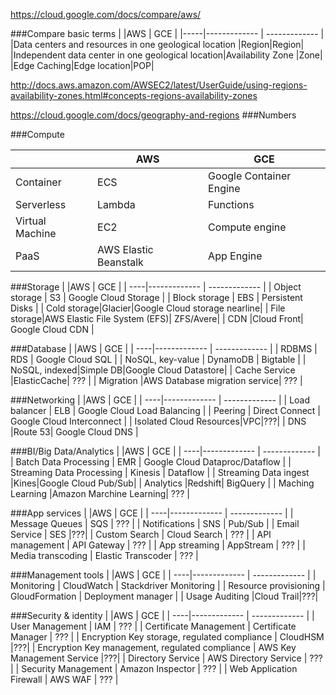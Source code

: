 https://cloud.google.com/docs/compare/aws/


###Compare basic terms
| |AWS  | GCE |
|-----|------------- | ------------- |
|Data centers and resources in one geological location |Region|Region|
|Independent data center in one geological location|Availability Zone	|Zone|
|Edge Caching|Edge location|POP|

http://docs.aws.amazon.com/AWSEC2/latest/UserGuide/using-regions-availability-zones.html#concepts-regions-availability-zones

https://cloud.google.com/docs/geography-and-regions
###Numbers



###Compute

| |AWS  | GCE |
| ----|------------- | ------------- |
| Container | ECS | Google Container Engine  |
| Serverless | Lambda  | Functions |
| Virtual Machine|EC2|Compute engine|
| PaaS|AWS Elastic Beanstalk| App Engine|

###Storage
| |AWS  | GCE |
| ----|------------- | ------------- |
| Object storage | S3 | Google Cloud Storage  |
| Block storage | EBS  | Persistent Disks |
| Cold storage|Glacier|Google Cloud storage nearline|
| File storage|AWS Elastic File System (EFS)| ZFS/Avere|
| CDN |Cloud Front| Google Cloud CDN |


###Database
| |AWS  | GCE |
| ----|------------- | ------------- |
| RDBMS | RDS | Google Cloud SQL  |
| NoSQL, key-value | DynamoDB  | Bigtable |
| NoSQL, indexed|Simple DB|Google Cloud Datastore|
| Cache Service |ElasticCache| ??? |
| Migration |AWS Database migration service| ??? |

###Networking
| |AWS  | GCE |
| ----|------------- | ------------- |
| Load balancer | ELB | Google Cloud Load Balancing  |
| Peering | Direct Connect  | Google Cloud Interconnect |
| Isolated Cloud Resources|VPC|???|
| DNS |Route 53| Google Cloud DNS |

###BI/Big Data/Analytics
| |AWS  | GCE |
| ----|------------- | ------------- |
| Batch Data Processing | EMR | Google Cloud Dataproc/Dataflow  |
| Streaming Data Processing | Kinesis  | Dataflow |
| Streaming Data ingest |Kines|Google Cloud Pub/Sub|
| Analytics |Redshift| BigQuery |
| Maching Learning |Amazon Marchine Learning| ??? |

###App services
| |AWS  | GCE |
| ----|------------- | ------------- |
| Message Queues | SQS | ???  |
| Notifications | SNS  | Pub/Sub |
| Email Service | SES  |???|
| Custom Search | Cloud Search | ??? |
| API management | API Gateway | ??? |
| App streaming | AppStream | ??? |
| Media transcoding | Elastic Transcoder | ??? |


###Management tools
| |AWS  | GCE |
| ----|------------- | ------------- |
| Monitoring | CloudWatch | Stackdriver Monitoring  |
| Resource provisioning | GloudFormation  | Deployment manager |
| Usage Auditing |Cloud Trail|???|


###Security & identity
| |AWS  | GCE |
| ----|------------- | ------------- |
| User Management | IAM | ???  |
| Certificate Management | Certificate Manager  | ??? |
| Encryption Key storage, regulated compliance | CloudHSM |???|
| Encryption Key management, regulated compliance | AWS Key Management Service |???|
| Directory Service | AWS Directory Service  | ??? |
| Security Management | Amazon Inspector  | ??? |
| Web Application Firewall | AWS WAF  | ??? |


